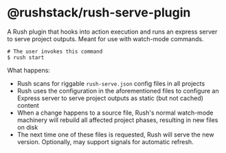 # @rushstack/rush-serve-plugin

A Rush plugin that hooks into action execution and runs an express server to serve project outputs. Meant for use with watch-mode commands.

```
# The user invokes this command
$ rush start
```

What happens:
- Rush scans for riggable `rush-serve.json` config files in all projects
- Rush uses the configuration in the aforementioned files to configure an Express server to serve project outputs as static (but not cached) content
- When a change happens to a source file, Rush's normal watch-mode machinery will rebuild all affected project phases, resulting in new files on disk
- The next time one of these files is requested, Rush will serve the new version. Optionally, may support signals for automatic refresh.
